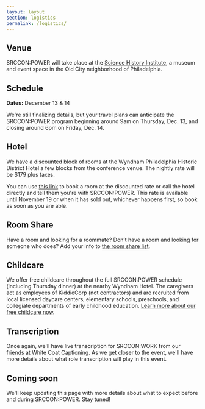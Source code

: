 ```yaml
---
layout: layout
section: logistics
permalink: /logistics/
---
```


## Venue

SRCCON:POWER will take place at the [Science History Institute](https://www.sciencehistory.org/), a museum and event space in the Old City neighborhood of Philadelphia.

## Schedule

**Dates:** December 13 & 14

We're still finalizing details, but your travel plans can anticipate the SRCCON:POWER program beginning around 9am on Thursday, Dec. 13, and closing around 6pm on Friday, Dec. 14.

## Hotel

We have a discounted block of rooms at the Wyndham Philadelphia Historic District Hotel a few blocks from the conference venue. The nightly rate will be $179 plus taxes. 

You can use [this link](https://book.passkey.com/e/49796992) to book a room at the discounted rate or call the hotel directly and tell them you're with SRCCON:POWER. This rate is available until November 19 or when it has sold out, whichever happens first, so book as soon as you are able.

## Room Share

Have a room and looking for a roommate? Don’t have a room and looking for someone who does? Add your info to [the room share list](https://etherpad.opennews.org/p/srcconpowerRoomShare2018).


## Childcare

We offer free childcare throughout the full SRCCON:POWER schedule (including Thursday dinner) at the nearby Wyndham Hotel. The caregivers act as employees of KiddieCorp (not contractors) and are recruited from local licensed daycare centers, elementary schools, preschools, and collegiate departments of early childhood education. [Learn more about our free childcare now](/childcare).

## Transcription

Once again, we'll have live transcription for SRCCON:WORK from our friends at White Coat Captioning. As we get closer to the event, we'll have more details about what role transcription will play in this event. 

## Coming soon

We'll keep updating this page with more details about what to expect before and during SRCCON:POWER. Stay tuned!
